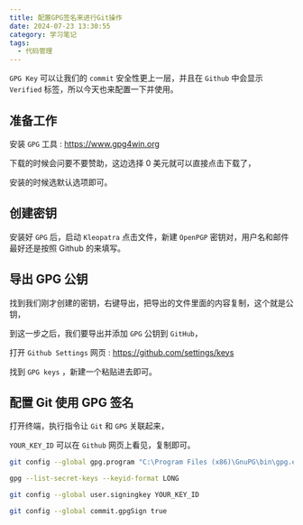 ```yaml
---
title: 配置GPG签名来进行Git操作
date: 2024-07-23 13:30:55
category: 学习笔记
tags:
  - 代码管理
---
```


`GPG Key` 可以让我们的 `commit` 安全性更上一层，并且在 `Github` 中会显示 `Verified` 标签，所以今天也来配置一下并使用。

## 准备工作

安装 `GPG` 工具 : https://www.gpg4win.org

下载的时候会问要不要赞助，这边选择 0 美元就可以直接点击下载了，

安装的时候选默认选项即可。

## 创建密钥

安装好 `GPG` 后，启动 `Kleopatra` 点击文件，新建 `OpenPGP` 密钥对，用户名和邮件最好还是按照 Github 的来填写。

## 导出 GPG 公钥

找到我们刚才创建的密钥，右键导出，把导出的文件里面的内容复制，这个就是公钥，

到这一步之后，我们要导出并添加 `GPG` 公钥到 `GitHub`，

打开 `Github Settings`  网页 : https://github.com/settings/keys

找到 `GPG keys` ，新建一个粘贴进去即可。

## 配置 Git 使用 GPG 签名 

打开终端，执行指令让 `Git` 和 `GPG` 关联起来，

`YOUR_KEY_ID` 可以在 `Github` 网页上看见，复制即可。

```bash
git config --global gpg.program "C:\Program Files (x86)\GnuPG\bin\gpg.exe"

gpg --list-secret-keys --keyid-format LONG

git config --global user.signingkey YOUR_KEY_ID

git config --global commit.gpgSign true
```